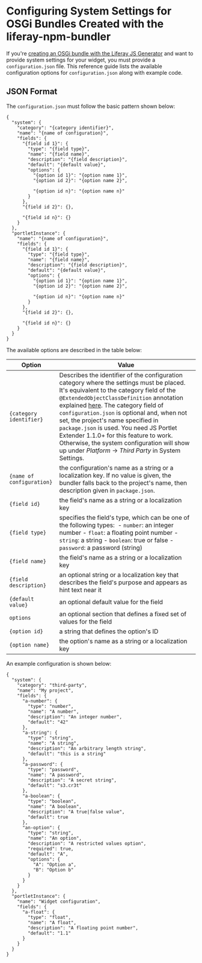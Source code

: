 # Configuring System Settings for OSGi Bundles Created with the liferay-npm-bundler [](id=configuring-system-settings-for-osgi-bundles-created-with-the-bundler)

If you're 
[creating an OSGi bundle with the Liferay JS Generator](/develop/tutorials/-/knowledge_base/7-1/creating-and-bundling-javascript-portlets-with-javascript-tooling) 
and want to provide system settings for your widget, you must provide a 
`configuration.json` file. This reference guide lists the available configuration 
options for `configuration.json` along with example code.

## JSON Format [](id=json-format)

The `configuration.json` must follow the basic pattern shown below:

    {
      "system": {
        "category": "{category identifier}",
        "name": "{name of configuration}",
        "fields": {
          "{field id 1}": {
            "type": "{field type}",
            "name": "{field name}",
            "description": "{field description}",
            "default": "{default value}",
            "options": {
              "{option id 1}": "{option name 1}",
              "{option id 2}": "{option name 2}",

              "{option id n}": "{option name n}"
            }
          },
          "{field id 2}": {},

          "{field id n}": {}
        }
      },
      "portletInstance": {
        "name": "{name of configuration}",
        "fields": {
          "{field id 1}": {
            "type": "{field type}",
            "name": "{field name}",
            "description": "{field description}",
            "default": "{default value}",
            "options": {
              "{option id 1}": "{option name 1}",
              "{option id 2}": "{option name 2}",

              "{option id n}": "{option name n}"
            }
          },
          "{field id 2}": {},

          "{field id n}": {}
        }
      }
    }

The available options are described in the table below:

| Option | Value |
| --- | --- |
| `{category identifier}` | Describes the identifier of the configuration category where the settings must be placed. It's equivalent to the category field of the `@ExtendedObjectClassDefinition` annotation explained [here](/docs/7-2/frameworks/-/knowledge_base/f/categorizing-the-configuration). The category field of `configuration.json` is optional and, when not set, the project's name specified in `package.json` is used. You need JS Portlet Extender 1.1.0+ for this feature to work. Otherwise, the system configuration will show up under *Platform* &rarr; *Third Party* in System Settings. |
| `{name of configuration}` | the configuration's name as a string or a localization key. If no value is given, the bundler falls back to the project's name, then description given in `package.json`. |
| `{field id}` | the field's name as a string or a localization key |
| `{field type}` | specifies the field's type, which can be one of the following types: &nbsp;- `number`: an integer number&nbsp;- `float`: a floating point number&nbsp;- `string`: a string&nbsp;- `boolean`: true or false&nbsp;- `password`: a password (string) |
| `{field name}` | the field's name as a string or a localization key |
| `{field description}` | an optional string or a localization key that describes the field's purpose and appears as hint text near it |
| `{default value}` | an optional default value for the field |
| `options` | an optional section that defines a fixed set of values for the field |
| `{option id}` | a string that defines the option's ID |
| `{option name}` | the option's name as a string or a localization key |

An example configuration is shown below:

    {
      "system": {
        "category": "third-party",
        "name": "My project",
        "fields": {
          "a-number": {
            "type": "number",
            "name": "A number",
            "description": "An integer number",
            "default": "42"
          },
          "a-string": {
            "type": "string",
            "name": "A string",
            "description": "An arbitrary length string",
            "default": "this is a string"
          },
          "a-password": {
            "type": "password",
            "name": "A password",
            "description": "A secret string",
            "default": "s3.cr3t"
          },
          "a-boolean": {
            "type": "boolean",
            "name": "A boolean",
            "description": "A true|false value",
            "default": true
          },
          "an-option": {
            "type": "string",
            "name": "An option",
            "description": "A restricted values option",
            "required": true,
            "default": "A",
            "options": {
              "A": "Option a",
              "B": "Option b"
            }
          }
        }
      },
      "portletInstance": {
        "name": "Widget configuration",
        "fields": {
          "a-float": {
            "type": "float",
            "name": "A float",
            "description": "A floating point number",
            "default": "1.1"
          }
        }
      }
    }

